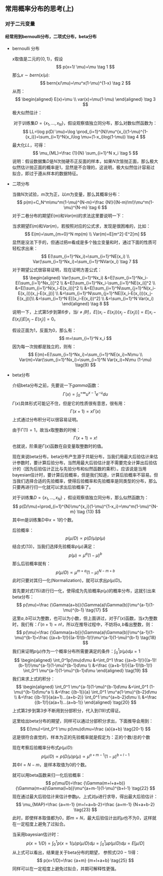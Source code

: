 ## 常用概率分布的思考(上)

### 对于二元变量

 #### 经常用到bernoulli分布，二项式分布，beta分布

* bernoulli 分布

  $x$取值是二元的$\left\{0,1\right\}$，假设
  $$
  p(x=1/ \mu)=\mu \tag 1
  $$
  那么$x\sim bern(x/\mu)$:
  $$
  bern(x/\mu)=\mu^x(1-\mu)^{1-x} \tag 2
  $$
  从而：
  $$
  \begin{aligned}
  E(x)=\mu \\ 
  var(x)=\mu(1-\mu)
  \end{aligned} \tag 3
  $$
  极大似然估计：

  ​	对于训练集$D=\left\{x_1,...,x_N \right\}​$ ，假设观察值独立同分布，那么对数似然函数为：
  $$
  LL=\log p(D/ \mu)=\log \prod_{i=1}^{N}\mu^{x_i}(1-\mu)^{1-{x_i}}=\sum_{i=1}^N(x_i\log \mu+(1-x_i)log(1-\mu)) \tag 4
  $$
  最大化$LL$，可得：
  $$
  \mu_{ML}=\frac {1}{N} \sum_{i=1}^N x_i \tag 5
  $$
  说明：假设数据集$D$是$N$次抛硬币正反面的样本，如果$N$次皆抛正面，那么极大似然估计抛正面的概率是1，显然是不合理的，这说明，极大似然估计容易过拟合，即过于遵从样本的数据特征。

* 二项分布

  当做$N$次试验，$m$次为正，以$m$为变量，那么其概率分布：
  $$
  p(m)=C_N^m\mu^m(1-\mu)^{N-m}=\frac {N!}{(N-m)!m!}\mu^m(1-\mu)^{N-m}   \tag 6
  $$
  对于二巷分布的期望$E(m)$和$Var(m)$的求法这里要说明一下：

  当求期望$E(m)$和$Var(m)$，若按照对应的公式求，发现是很困难的，比如：
  $$
  E(m)=\sum_{m=0}^N mp(m) \\
  Var(m)=E[m^2]-E^2[m]
  $$
  显然是没法下手的，但通过把$m$看成是多个独立变量和时，通过下面的性质可轻松求出来：
  $$
  E(\sum_{i=1}^Nx_i)=\sum_{i=1}^NE(x_i)  \\
  Var(\sum_{i=1}^Nx_i)=\sum_{i=1}^NVar(x_i) \tag 7
  $$
  对于期望公式很容易证明，现在证明方差公式：
  $$
  \begin{aligned}
  Var(\sum_{i=1}^Nx_i)
  &=E[\sum_{i=1}^Nx_i-E(\sum_{i=1}^Nx_i)]^2 \\
  &=E[\sum_{i=1}^Nx_i-\sum_{i=1}^NE(x_i)]^2 \\
  &=E[\sum_{i=1}^N(x_i-E(x_i))]^2 \\
  &=E[\sum_{i=1}^N\sum_{j=1}^N(x_i-E(x_i))(x_j-E(x_j))] \\
  &=\sum_{i=1}^N\sum_{j=1}^NE[(x_i-E(x_i))(x_j-E(x_j))]\\
  &=\sum_{i=1}^N E[(x_i-E(x_i))^2] \\
  &=\sum_{i=1}^N Var(x_i)
  \end{aligned} \tag 8
  $$
  说明一下，上式第5步到第6步，当$i \neq j$时，$E[(x_i-E(x_i))(x_j-E(x_j))]=E[x_i-E(x_i)]E[x_j-E(x_j)]=0$。

  假设正面为1，反面为0，那么有：
  $$
  m=\sum_{i=1}^N x_i
  $$
  因为每一次抛都是独立的，则有：
  $$
  E(m)=E(\sum_{i=1}^Nx_i)=\sum_{i=1}^NE(x_i)=N\mu \\
  Var(m)=Var(\sum_{i=1}^Nx_i)=\sum_{i=1}^N Var(x_i)=N\mu (1-\mu)   \tag{9}
  $$

* beta分布

  介绍beta分布之前，先要说一下$gamma$函数：
  $$
  \Gamma(x)=\int_0^{+\infty}u^{x-1}e^{-u}du   \tag{10}
  $$
  $\Gamma(x)​$具体形式可能记不住，但是它的性质很有意思，很有用：
  $$
  \Gamma(x+1)=x \Gamma(x)   \tag{11}
  $$
  上式通过分布积分可以很容易证明。

  由于$\Gamma(1)=1$，故当$x$取整数的时候：
  $$
  \Gamma(x+1)=x!   \tag{12}
  $$
  也就说，阶乘是$\Gamma(x)​$函数在自变量取整数时的值。

  现在来说beta分布，beta分布产生源于共轭分布，当我们用最大后验估计来估计参数时，要计算后验分布，当然用最大后验估计是不需要完全计算出后验估计的（因为后验估计正比与先验分布和似然函数的乘积）。应该说是当用bayesian估计时，要计算后验概率，但是我们知道，计算后验概率不容易。但当我们选择合适的先验概率，使得后验概率和先验概率是同类型的分布，那么只要再进行归一化就可以求出后验概率了。

  对于训练集$D=\left\{x_1,...,x_N \right\}$ ，假设观察值独立同分布，那么似然函数为：
  $$
  p(D/\mu)=\prod_{i=1}^{N}\mu^{x_i}(1-\mu)^{1-x_i}=\mu^m(1-\mu)^{N-m}  \tag {13}
  $$
  其中$m$是训练集D中$x=1$的个数。

  后验概率：
  $$
  p(\mu/D) \propto p(D/\mu)p(\mu)   \tag{14}
  $$
  结合式$(13)$，当我们选择先验概率$p(\mu)$满足：
  $$
  p(\mu) \propto \mu^a(1-\mu)^b  \tag {15}
  $$
  那么后验概率就有：
  $$
  p(\mu/D) \propto \mu^{m+a}(1-\mu)^{N-m+b}  \tag{16}
  $$
  此时只要对其归一化(Normalization)，就可以求出$p(\mu/D)$。

  首先要对式$(15)$进行归一化，使得成为先验概率$p(\mu)$的概率分布，这就引出来beta分布：
  $$
  p(\mu)=\frac {\Gamma(a+b)}{\Gamma(a)\Gamma(b)}\mu^{a-1}(1-\mu)^{b-1}   \tag{17}
  $$
  这里$a,b$可以为整数，也可以为小数，但上面讲过，对于$\Gamma(x)$函数，当$x$为整数时，我们有：$\Gamma(n+1)=n!$，所以在推导过程中，不妨将$a,b​$看出整数，则：
  $$
  p(\mu)=\frac {\Gamma(a+b)}{\Gamma(a)\Gamma(b)}\mu^{a-1}(1-\mu)^{b-1}=\frac {(a+b-1)!}{(a-1)!(b-1)!}\mu^{a-1}(1-\mu)^{b-1}   \tag{18}
  $$
  我们来证明$p(\mu)$作为一个概率分布所需要满足的条件：$\int_0^1p(\mu)d\mu=1​$
  $$
  \begin{aligned}
  \int_0^1p(\mu)d\mu
  &=\int_0^1 \frac {(a+b-1)!}{(a-1)!(b-1)!}\mu^{a-1}(1-\mu)^{b-1}d\mu  \\
  &=\frac {(a+b-1)!}{(a-1)!(b-1)!} \int_0^1 \mu^{a-1}(1-\mu)^{b-1}d\mu
  \end{aligned} \tag{19}
  $$
  我们来求上式的积分：
  $$
  \begin{aligned}
  \int_0^1 \mu^{a-1}(1-\mu)^{b-1}d\mu
  &=\int_0^1 (1-\mu)^{b-1}d\mu^a \\
  &=\frac {(b-1)}{a} \int_0^1 \mu^a(1-\mu)^{b-2}d\mu \\
  &=\frac {(b-1)!}{a(a+1)...(a+b-2)} \int_0^1 \mu^{a+b-2}d\mu \\
  &=\frac {(b-1)!}{a(a+1)...(a+b-1)}
  \end{aligned} \tag{20}
  $$
  上式第2步到第3步不断用到分部积分，代入到$(19)$式得证。

  这里给出beta分布的期望，同样可以通过分部积分求出，下面推导会用到：
  $$
  E(\mu)=\int_0^1 \mu p(\mu)d\mu=\frac {a}{a+b} \tag{20-1}
  $$
  这是很符合直觉的，样本为正的先验概率就是假定为：正的个数/总的个数

  现在考察后验概率分布式$p(\mu/D)$:
  $$
  p(\mu/D) \propto p(D/\mu)p(\mu) \propto \mu^{a+m-1}(1-\mu)^{b+l-1}   \tag{21}
  $$
  其中$l=N-m$，是样本取值为0的个数。

  就可以用beta函数来归一化后验概率：
  $$
  p(\mu/D)=\frac {\Gamma(m+l+a+b)}{\Gamma(m+a)\Gamma(l+b)}\mu^{a+m-1}(1-\mu)^{b+l-1}  \tag{22}
  $$
  现在通过最大后验估计来估计参数$\mu$，上式对$\mu$进行求导，得出最大后验估计：
  $$
  \mu_{MAP}=\frac {a+m-1} {m+l+a+b-2}=\frac {a+m-1} {N+a+b-2}   \tag{23}
  $$
  此时，即使样本取值都为0，即$m=N$，最大后验估计出的$\mu$也不为0，这样就在一定程度上避免了过拟合。

  当采用bayesian估计时：
  $$
  p(x=1/D)=\int_0^1p(x=1/\mu)p(\mu/D)d\mu=\int_0^1\mu p(\mu/D)d\mu=E[\mu/D]  \tag{24}
  $$
  从上式可以看出，结果是关于beta分布的期望， 参照式$(20-1)$得：
  $$
  p(x=1/D)=\frac {a+m} {m+l+a+b}  \tag{25}
  $$
  同样可以在一定程度上避免过拟合，并期可解释性更强。